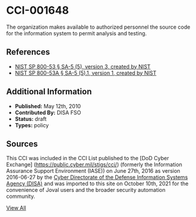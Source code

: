 # CCI-001648

The organization makes available to authorized personnel the source code for the information system to permit analysis and testing.

## References ##

* [NIST SP 800-53 § SA-5 (5), version 3, created by NIST](http://csrc.nist.gov/publications/PubsSPs.html)
* [NIST SP 800-53A § SA-5 (5).1, version 1, created by NIST](http://csrc.nist.gov/publications/PubsSPs.html)


## Additional Information ##

* **Published:** May 12th, 2010
* **Contributed By:** DISA FSO
* **Status:** draft
* **Types:** policy

## Sources ##

This CCI was included in the CCI List published to the [DoD Cyber Exchange]
(https://public.cyber.mil/stigs/cci/) (formerly the Information Assurance Support Environment
(IASE)) on June 27th, 2016 as version 2016-06-27 by the [Cyber Directorate of the Defense 
Information Systems Agency (DISA)](https://public.cyber.mil/about-cyber/) and was imported to 
this site on October 10th, 2021 for the convenience of Joval users and the broader security automation community.

[View All](../README.md)
